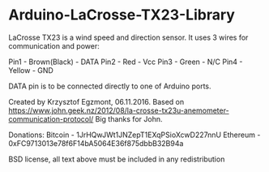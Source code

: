 # Arduino-LaCrosse-TX23-Library

LaCrosse TX23 is a wind speed and direction sensor. It uses 3 wires for communication and power:

Pin1 - Brown(Black) - DATA
Pin2 - Red - Vcc
Pin3 - Green - N/C
Pin4 - Yellow - GND

DATA pin is to be connected directly to one of Arduino ports.



Created by Krzysztof Egzmont, 06.11.2016.
Based on https://www.john.geek.nz/2012/08/la-crosse-tx23u-anemometer-communication-protocol/
Big thanks for John.

Donations: 
Bitcoin - 1JrHQwJWt1JNZepT1EXqPSioXcwD227nnU
Ethereum - 0xFC9713013e78f6F14bA5064E36f875dbbB32B94a

BSD license, all text above must be included in any redistribution